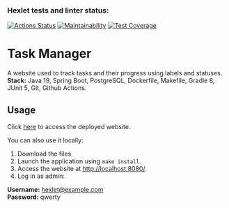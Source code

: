 ### Hexlet tests and linter status:
[![Actions Status](https://github.com/geoworo/java-project-99/actions/workflows/hexlet-check.yml/badge.svg)](https://github.com/geoworo/java-project-99/actions)
[![Maintainability](https://api.codeclimate.com/v1/badges/b738e52cc2d08c60bc15/maintainability)](https://codeclimate.com/github/geoworo/java-project-99/maintainability)
[![Test Coverage](https://api.codeclimate.com/v1/badges/b738e52cc2d08c60bc15/test_coverage)](https://codeclimate.com/github/geoworo/java-project-99/test_coverage)

# Task Manager

A website used to track tasks and their progress using labels and statuses.  
**Stack:** Java 19, Spring Boot, PostgreSQL, Dockerfile, Makefile, Gradle 8, JUnit 5, Git, Github Actions.

## Usage

Click [here](https://spring-project-ofvh.onrender.com) to access the deployed website.

You can also use it locally:

1. Download the files.
2. Launch the application using `make install`.
3. Access the website at [http://localhost:8080/](http://localhost:8080/).
4. Log in as admin:

**Username:** hexlet@example.com  
**Password:** qwerty